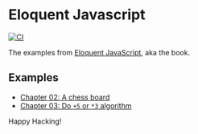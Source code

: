 # Eloquent Javascript

[![CI](https://github.com/keithnoguchi/book-js/actions/workflows/ci.yml/badge.svg)](https://github.com/keithnoguchi/book-js/actions)

[eloquent javascript]: https://eloquentjavascript.net/

The examples from [Eloquent JavaScript], aka the book.

## Examples

- [Chapter 02: A chess board](ch02/src/main.js)
- [Chapter 03: Do `+5` or `*3` algorithm](ch03/src/main.js)

Happy Hacking!
